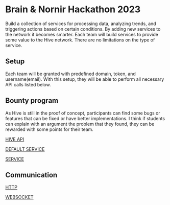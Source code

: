 # Brain & Nornir Hackathon 2023

Build a collection of services for processing data, analyzing trends, and triggering actions based on certain conditions. By adding new services to the network it becomes smarter. Each team will build services to provide some value to the Hive network. There are no limitations on the type of service.

## Setup

Each team will be granted with predefined domain, token, and username(email). With this setup, they will be able to perform all necessary API calls listed below.

## Bounty program

As Hive is still in the proof of concept, participants can find some bugs or features that can be fixed or have better implementations. I think if students can explain with an argument the problem that they found, they can be rewarded with some points for their team.

[HIVE API](./HIVE_API.md)

[DEFAULT SERVICE](./DEFAULT_SERVICE.md)

[SERVICE](./SERVICE.md)

## Communication

[HTTP](./HTTP.md)

[WEBSOCKET](./WEBSOCKET.md)
